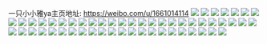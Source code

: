 一只小小雅ya主页地址: https://weibo.com/u/1661014114 
![](https://wx4.sinaimg.cn/mw2000/63011062ly1h8vlw5ud3ej21ne26uhdt.jpg) 
![](https://wx4.sinaimg.cn/mw2000/63011062ly1h8vlw0q3guj20u01sw458.jpg) 
![](https://wx4.sinaimg.cn/mw2000/63011062ly1h8vlw3m8xsj21n226wx6p.jpg) 
![](https://wx4.sinaimg.cn/mw2000/63011062ly1h8nn2tylr4j21401dzgw3.jpg) 
![](https://wx4.sinaimg.cn/mw2000/63011062ly1h8nn2tpx3oj21401e049u.jpg) 
![](https://wx4.sinaimg.cn/mw2000/63011062ly1h8nn2u72dsj21401dz13k.jpg) 
![](https://wx4.sinaimg.cn/mw2000/63011062ly1h82b7bj80gj20tu13uat6.jpg) 
![](https://wx4.sinaimg.cn/mw2000/63011062ly1h82b13n347j213s0tu7ii.jpg) 
![](https://wx4.sinaimg.cn/mw2000/63011062ly1h82azisk7uj20tu13uwok.jpg) 
![](https://wx4.sinaimg.cn/mw2000/63011062ly1h82apo2uxsj21o02801ky.jpg) 
![](https://wx4.sinaimg.cn/mw2000/63011062ly1h82apks1kxj21o0280x6p.jpg) 
![](https://wx4.sinaimg.cn/mw2000/63011062ly1h82apphowzj21o0280x6p.jpg) 
![](https://wx4.sinaimg.cn/mw2000/63011062ly1h82b3czh54j20u013y49n.jpg) 
![](https://wx4.sinaimg.cn/mw2000/63011062ly1h82b6rdppjj20tu13uk3v.jpg) 
![](https://wx4.sinaimg.cn/mw2000/63011062ly1h82b6qzznvj20tu13u7fw.jpg) 
![](https://wx4.sinaimg.cn/mw2000/63011062ly1h7n6iyvk94j21o0280b29.jpg) 
![](https://wx4.sinaimg.cn/mw2000/63011062ly1h7n6izz4h6j21o0280b29.jpg) 
![](https://wx4.sinaimg.cn/mw2000/63011062ly1h7n6j0pwllj21o02807wh.jpg) 
![](https://wx4.sinaimg.cn/mw2000/63011062ly1h7n6j171d9j20u0140tk6.jpg) 
![](https://wx4.sinaimg.cn/mw2000/63011062ly1h7n6ixy1avj21o0280npd.jpg) 
![](https://wx4.sinaimg.cn/mw2000/63011062ly1h7n6j2iwe7j21o0280e81.jpg) 
![](https://wx4.sinaimg.cn/mw2000/63011062ly1h6vw27d2h5j21o0280e82.jpg) 
![](https://wx4.sinaimg.cn/mw2000/63011062ly1h6vw28cvzrj228m28m7l9.jpg) 
![](https://wx4.sinaimg.cn/mw2000/63011062ly1h6vw22b9jjj21o0280wqb.jpg) 
![](https://wx4.sinaimg.cn/mw2000/63011062ly1h6vw25ns4lj21o0280ajy.jpg) 
![](https://wx4.sinaimg.cn/mw2000/63011062ly1h6uyjvxa2mj20u00u042q.jpg) 
![](https://wx4.sinaimg.cn/mw2000/63011062ly1h6vw23y9d7j21o0280u0x.jpg) 
![](https://wx4.sinaimg.cn/mw2000/63011062ly1h6vw2buqq0j21o02801ky.jpg) 
![](https://wx4.sinaimg.cn/mw2000/63011062ly1h6vw29y3zyj22c02c01kz.jpg) 
![](https://wx4.sinaimg.cn/mw2000/63011062ly1h6vw2dbhwdj21o0280x6p.jpg) 
![](https://wx4.sinaimg.cn/mw2000/63011062ly1h5y3a4v1d9j21o02804qq.jpg) 
![](https://wx4.sinaimg.cn/mw2000/63011062ly1h5y3a3ehfvj21o0280wqm.jpg) 
![](https://wx4.sinaimg.cn/mw2000/63011062ly1h5y3a25pcgj21o02801ky.jpg) 
![](https://wx4.sinaimg.cn/mw2000/63011062ly1h5y39xxu6aj21o02801ky.jpg) 
![](https://wx4.sinaimg.cn/mw2000/63011062ly1h5y39zau3vj21o0280q89.jpg) 
![](https://wx4.sinaimg.cn/mw2000/63011062ly1h5y3a0uujfj21o0280dkx.jpg) 
![](https://wx4.sinaimg.cn/mw2000/63011062ly1h4vgjg194ij21o02804qq.jpg) 
![](https://wx4.sinaimg.cn/mw2000/63011062ly1h4vgjezegvj21o02801ky.jpg) 
![](https://wx4.sinaimg.cn/mw2000/63011062ly1h4yghxw18uj21o0280npd.jpg) 
![](https://wx4.sinaimg.cn/mw2000/63011062ly1h4ygli3bpqj21o0280qv5.jpg) 
![](https://wx4.sinaimg.cn/mw2000/63011062ly1h4p9pdo0qcj20xc230u0x.jpg) 
![](https://wx4.sinaimg.cn/mw2000/63011062ly1h4p9paeakgj215o2et1ky.jpg) 
![](https://wx4.sinaimg.cn/mw2000/63011062ly1h4p9pbh76ej20xc230kjl.jpg) 
![](https://wx4.sinaimg.cn/mw2000/63011062ly1h4p9pm1pgej21o0280x6p.jpg) 
![](https://wx4.sinaimg.cn/mw2000/63011062ly1h4p9pe80onj20zo1bjn9y.jpg) 
![](https://wx4.sinaimg.cn/mw2000/63011062ly1h4p9p9b0chj21o0280hdu.jpg) 
![](https://wx4.sinaimg.cn/mw2000/63011062ly1h4p9pcm2e4j20xc2301ky.jpg) 
![](https://wx4.sinaimg.cn/mw2000/63011062ly1h4p9p7ti01j21o0280qv6.jpg) 
![](https://wx4.sinaimg.cn/mw2000/63011062ly1h4p9pkvgy6j21o0280kjm.jpg) 
![](https://wx4.sinaimg.cn/mw2000/63011062ly1h4fyrc9xiij21o0276qv5.jpg) 
![](https://wx4.sinaimg.cn/mw2000/63011062ly1h4fyr9k7r0j22c02x0npe.jpg) 
![](https://wx4.sinaimg.cn/mw2000/63011062ly1h4fyrbktkfj22c02wyqv7.jpg) 
![](https://wx4.sinaimg.cn/mw2000/63011062ly1h4557c6ry9j23402c0qv6.jpg) 
![](https://wx4.sinaimg.cn/mw2000/63011062ly1h4557js6mxj21o02801ky.jpg) 
